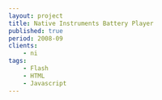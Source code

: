 ```yaml
---
layout: project
title: Native Instruments Battery Player
published: true
period: 2008-09
clients:
    - ni
tags:
    - Flash
    - HTML
    - Javascript
---
```

